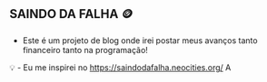 ## SAINDO DA FALHA 🪙

- Este é um projeto de blog onde irei postar meus avanços tanto financeiro tanto na programação!

💡 - Eu me inspirei no https://saindodafalha.neocities.org/ A

